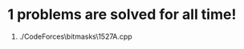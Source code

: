 **1** problems are solved for all time!
========================================
1. ./CodeForces\bitmasks\1527A.cpp
